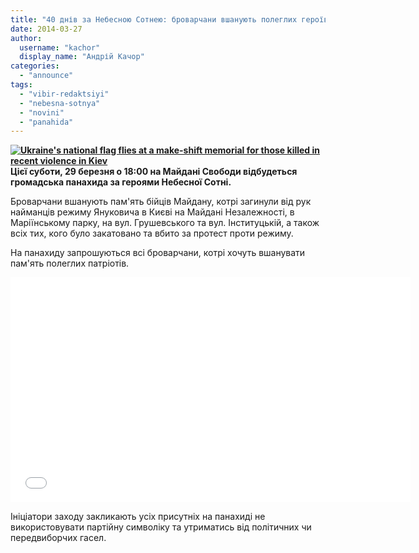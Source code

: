 ```yaml
---
title: "40 днів за Небесною Сотнею: броварчани вшанують полеглих героїв"
date: 2014-03-27
author: 
  username: "kachor"
  display_name: "Андрій Качор"
categories: 
  - "announce"
tags: 
  - "vibir-redaktsiyi"
  - "nebesna-sotnya"
  - "novini"
  - "panahida"
---
```


**[![Ukraine's national flag flies at a make-shift memorial for those killed in recent violence in Kiev](https://mpz.brovary.org/wp-content/uploads/2014/03/vshanuv_kvity_maydan_25febr_gm1ea2p1qwm01-baseimage.jpg)](https://mpz.brovary.org/wp-content/uploads/2014/03/vshanuv_kvity_maydan_25febr_gm1ea2p1qwm01-baseimage.jpg)Цієї суботи, 29 березня о 18:00 на Майдані Свободи відбудеться громадська панахида за героями Небесної Сотні.**

Броварчани вшанують пам'ять бійців Майдану, котрі загинули від рук найманців режиму Януковича в Києві на Майдані Незалежності, в Маріїнському парку, на вул. Грушевського та вул. Інституцькій, а також всіх тих, кого було закатовано та вбито за протест проти режиму.

На панахиду запрошуються всі броварчани, котрі хочуть вшанувати пам'ять полеглих патріотів.

<iframe src="//www.youtube.com/embed/uzqwea3bwcI" height="360" width="640" allowfullscreen frameborder="0"></iframe>

Ініціатори заходу закликають усіх присутніх на панахиді не використовувати партійну символіку та утриматись від політичних чи передвиборчих гасел.
